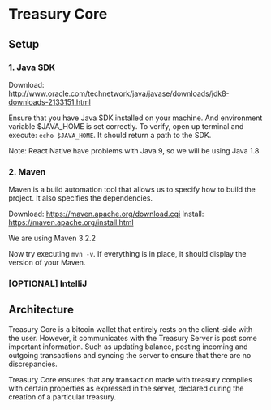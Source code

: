 # Treasury Core

## Setup

### 1. Java SDK

Download: http://www.oracle.com/technetwork/java/javase/downloads/jdk8-downloads-2133151.html

Ensure that you have Java SDK installed on your machine. And environment variable $JAVA_HOME is set correctly.
To verify, open up terminal and execute: `echo $JAVA_HOME`. It should return a path to the SDK.

Note: React Native have problems with Java 9, so we will be using Java 1.8

### 2. Maven

Maven is a build automation tool that allows us to specify how to build the project. It also specifies the dependencies.

Download: https://maven.apache.org/download.cgi
Install: https://maven.apache.org/install.html

We are using Maven 3.2.2

Now try executing `mvn -v`. If everything is in place, it should display the version of your Maven.

### [OPTIONAL] IntelliJ

## Architecture

Treasury Core is a bitcoin wallet that entirely rests on the client-side with the user. However, it communicates with 
the Treasury Server is post some important information. Such as updating balance, posting incoming and outgoing transactions and 
syncing the server to ensure that there are no discrepancies.

Treasury Core ensures that any transaction made with treasury complies with certain properties as expressed in the server, declared 
during the creation of a particular treasury.
